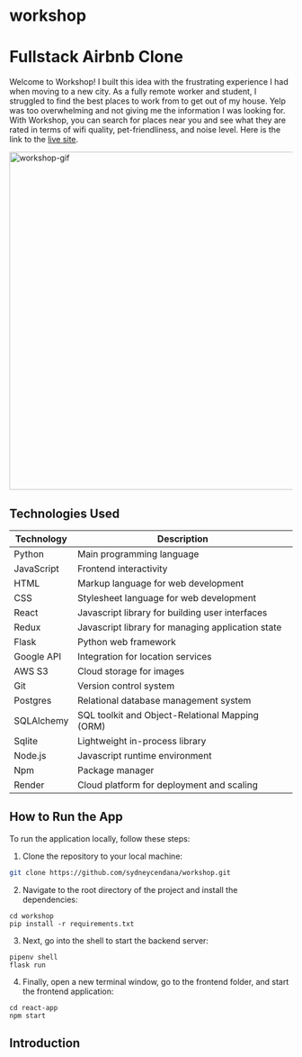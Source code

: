 # workshop
# Fullstack Airbnb Clone

Welcome to Workshop! I built this idea with the frustrating experience I had when moving to a new city. As a fully remote worker and student, I struggled to find the best places to work from to get out of my house. Yelp was too overwhelming and not giving me the information I was looking for. With Workshop, you can search for places near you and see what they are rated in terms of wifi quality, pet-friendliness, and noise level. Here is the link to the <a href="https://sc-workshop.onrender.com/" target="_blank">live site</a>.

<img src="https://github.com/sydneycendana/workshop/assets/103895652/9b834ef2-6874-46c5-8836-9410e0a72728" alt="workshop-gif" width="600" />

## Technologies Used

| Technology | Description                                          |
| ---------- | ---------------------------------------------------- |
| Python     | Main programming language                            |
| JavaScript | Frontend interactivity                               |
| HTML       | Markup language for web development                  |
| CSS        | Stylesheet language for web development              |
| React      | Javascript library for building user interfaces      |
| Redux      | Javascript library for managing application state    |
| Flask      | Python web framework                                 |
| Google API | Integration for location services                    |
| AWS S3     | Cloud storage for images                             |
| Git        | Version control system                               |
| Postgres   | Relational database management system                |
| SQLAlchemy | SQL toolkit and Object-Relational Mapping (ORM)      |
| Sqlite     | Lightweight in-process library                       |
| Node.js    | Javascript runtime environment                       |
| Npm        | Package manager                                      |
| Render     | Cloud platform for deployment and scaling            |


## How to Run the App

To run the application locally, follow these steps:

1. Clone the repository to your local machine:

```bash
git clone https://github.com/sydneycendana/workshop.git
```

2. Navigate to the root directory of the project and install the dependencies:
```
cd workshop
pip install -r requirements.txt
```

3. Next, go into the shell to start the backend server:
```
pipenv shell
flask run
```

4. Finally, open a new terminal window, go to the frontend folder, and start the frontend application:
```
cd react-app
npm start
```

## Introduction


